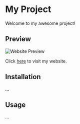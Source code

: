 # My Project

Welcome to my awesome project!

## Preview

![Website Preview](https://i.imgur.com/MlMpxXC.png)

Click [here](https://www.yourwebsite.com) to visit my website.

## Installation

...

## Usage

...
